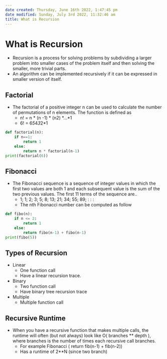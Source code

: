 ```yaml
---
date created: Thursday, June 16th 2022, 1:47:45 pm
date modified: Sunday, July 3rd 2022, 11:32:46 am
title: What is Recursion
---
```


# What is Recursion

- Recursion is a process for solving problems by subdividing a larger problem into smaller cases of the problem itself and then solving the smaller, more trivial parts.
- An algorithm can be implemented recursively if it can be expressed in smaller version of itself.

## Factorial

* The factorial of a positive integer n can be used to calculate the number of permutations of n elements. The function is defined as
	* n! = n  * (n -1) * (n2) *…*1
	* 6! = 6*5*4*3*2*1

```python
def factorial(n):
	if n==1:
		return 1
	else:
		return n * factorial(n-1)
print(factorial(6))
```  

## Fibonacci

* The Fibonacci sequence is a sequence of integer values in which the first two values are both 1 and each subsequent value is the sum of the two previous values. The first 11 terms of the sequence are..
	* 1; 1; 2; 3; 5; 8; 13; 21; 34; 55; 89; : : :
	* The nth Fibonacci number can be computed as follow

```python
def fibo(n):
	if n <= 2:
		return 1
	else:
		return fibo(n-1) + fibo(n-1)
print(fibo(5))
```  

## Types of Recursion

* Linear
	* One function call
	* Have a linear recursion trace.
* Binary
	* Two function call
	* Have binary tree recursion trace
* Multiple
	* Multiple function call

## Recursive Runtime

* When you have a recursive function that makes multiple calls, the runtime will often (but not always) look like O( branches ** depth ), where branches is the number of times each recursive call branches.
	* For example Fibonacci ( return fib(n-1) + fib(n-2))
	* Has a runtime of 2**N (since two branch)
